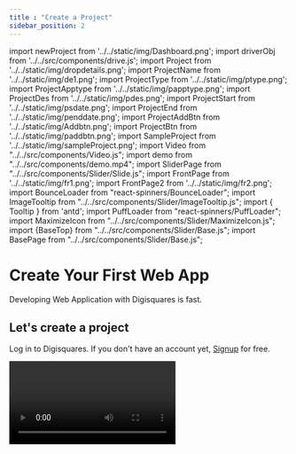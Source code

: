 ```yaml
---
title : "Create a Project"
sidebar_position: 2
---
```


import newProject from '../../static/img/Dashboard.png';
import driverObj from '../../src/components/drive.js';
import Project from '../../static/img/dropdetails.png';
import ProjectName from '../../static/img/de1.png';
import ProjectType from '../../static/img/ptype.png';
import ProjectApptype from '../../static/img/papptype.png';
import ProjectDes from '../../static/img/pdes.png';
import ProjectStart from '../../static/img/psdate.png';
import ProjectEnd from '../../static/img/penddate.png';
import ProjectAddBtn from '../../static/img/Addbtn.png';
import ProjectBtn from '../../static/img/paddbtn.png';
import SampleProject from '../../static/img/sampleProject.png';
import Video from "../../src/components/Video.js";
import demo from "../../src/components/demo.mp4";
import SliderPage from "../../src/components/Slider/Slide.js";
import FrontPage from '../../static/img/fr1.png';
import FrontPage2 from '../../static/img/fr2.png';
import BounceLoader from "react-spinners/BounceLoader";
import ImageTooltip from "../../src/components/Slider/ImageTooltip.js";
import { Tooltip } from 'antd';
import PuffLoader  from "react-spinners/PuffLoader";
import MaximizeIcon from "../../src/components/Slider/MaximizeIcon.js";
import {BaseTop} from "../../src/components/Slider/Base.js";
import BasePage from "../../src/components/Slider/Base.js";

# Create Your First Web App

Developing Web Application with Digisquares is fast.

## **Let's create a project**

Log in to Digisquares. If you don't have an account yet, [Signup](https://app.digisquares.com/register) for free.

<Video url={demo} controls={true} />



## 1. In Dashboard, Click a **New Project Button**

## 2. Enter the below details

<div className = "demo" onClick={()=>{driverObj(
    {
    steps: [
    { element: '#ProjectName', popover: { title: 'Enter Project Name', description: '', side : 'right', align : 'center' }},
    { element: '#ProjectType', popover: { title: 'Select a Project Type', description: '', side : 'right', align : 'center' }},
    { element: '#ProjectDes', popover: { title: 'Enter Description', description: '', side : 'right', align : 'center' }},
    { element: '#ProjectAppType', popover: { title: 'Select a Project App Type', description: '', side : 'right', align : 'center' }},
    { element: '#ProjectStart', popover: { title: 'Select a Project Start Date', description: '', side : 'right', align : 'center' }},
    { element: '#ProjectEnd', popover: { title: 'Select a Project End Date', description: '', side : 'right', align : 'center' }},
    { element: '#ProjectAddBtn', popover: { title: 'Add Project', description: '', side : 'right', align : 'center' }},
    { element: '#SampleProject', popover: { title: 'Project Created successfull', description: '', side : 'right', align : 'center' }},
    ]
  })
  }}>
        <img data-toggle="ProjectName" data-placement="top" title="Project Name" src={ProjectName} id='ProjectName'/>
        <img data-toggle="ProjectType" data-placement="top" title="Project Type" src={ProjectType} id='ProjectType'/>
        <img data-toggle="ProjectDes" data-placement="top" title="Project Description" src={ProjectDes} id='ProjectDes'/>
        <img data-toggle="ProjectApptype" data-placement="top" title="Project Apptype" src={ProjectApptype} id='ProjectAppType'/>
        <img data-toggle="ProjectStart" data-placement="top" title="Project Start Date" src={ProjectStart} id='ProjectStart'/>
        <img data-toggle="ProjectEnd" data-placement="top" title="Project End Date" src={ProjectEnd} id='ProjectEnd'/>
        <img data-toggle="ProjectAddBtn" data-placement="top" title="Add New Project" src={ProjectAddBtn} id="ProjectAddBtn"/>
</div>

  - Step 1 : Enter your **Project Name**

  This is a text field where users can enter the name of their project. It allows them to provide a unique identifier or title for their project.
  - Step 2 : Select your **Project Type**
    - Web Develop
    - UI design
    - Game Design

  This is a dropdown field where users can select the type of their project from a list of predefined options. It helps categorize projects into different types or categories for easier organization
  - Step 3 : Enter your **Project Description**
  
  This is a text area field where users can provide a brief description of their project. It allows them to explain the purpose, objectives, or any other relevant details about the project.
  - Step 4 : Enter your **Project App Type**
  - Step 5 : Enter your **Project Start Date**

  This is a date picker field that enables users to select the start date of their project. It helps establish the project's timeline and when it officially begins.
  - Step 6 : Enter your **Project End Date** 

  This is another date picker field that allows users to select the end date of their project. It helps define the project's duration and when it is expected to be completed.


## 3. Project **Created Successfull**
Finally, there is a **Add New Project** button at the bottom of the form that users can click to submit their project details. Once submitted, the form data can be processed and saved in the backend for further use or displayed on the web application as required.

By providing these form fields, users can input relevant information about their project, such as its name, type, description, start date, and end date. This form structure helps capture the necessary details for creating a project within your web application.

<img data-toggle="SampleProject" data-placement="top" title="New Project" src={SampleProject} id="SampleProject"/>

<MaximizeIcon title="Create a Project">
  <SliderPage>
    <ImageTooltip>
      <div style={{ position: "absolute", right : "30px", top : "40px" }} >
        <Tooltip placement="bottom" title="Click New Project!" color="geekblue" trigger="hover">
          <PuffLoader size={30} color="red" />
        </Tooltip>
      </div>
      <img src={FrontPage} />
    </ImageTooltip>
    <ImageTooltip>
      <div style={{ position: "absolute", right : "300px", bottom : "140px" }}>
        <Tooltip title="Click New Project!" color="geekblue" trigger="hover">
          <PuffLoader size={30} color="red" />
        </Tooltip>
     </div>
     <img src={FrontPage2} />
    </ImageTooltip>
  </SliderPage>
</MaximizeIcon>

<SliderPage>
  <ImageTooltip>
    <div style={{ position: "absolute", right : "30px", top : "40px" }} >
      <Tooltip placement="bottom" title="Click New Project!" color="geekblue" trigger="hover">
        <PuffLoader size={30} color="red" />
      </Tooltip>
    </div>
    <img src={FrontPage} />
  </ImageTooltip>
  <ImageTooltip>
    <div style={{ position: "absolute", right : "300px", bottom : "140px" }}>
      <Tooltip title="Click New Project!" color="geekblue" trigger="hover">
        <PuffLoader size={30} color="red" />
      </Tooltip>
   </div>
   <img src={FrontPage2} />
  </ImageTooltip>
</SliderPage>

